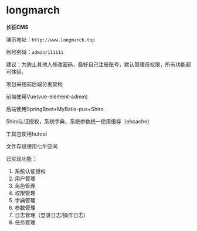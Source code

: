 # longmarch

**长征CMS**

演示地址：`http://www.longmarch.top`

账号密码：`admin/111111`

建议：为防止其他人修改密码，最好自己注册账号，默认管理员权限，所有功能都可体验。

项目采用前后端分离架构

前端使用Vue(vue-element-admin)

后端使用SpringBoot+MyBatis-pus+Shiro

Shiro认证授权，系统字典，系统参数统一使用缓存（ehcache）

工具包使用hutool

文件存储使用七牛空间

已实现功能：
1. 系统认证授权
2. 用户管理
3. 角色管理
4. 权限管理
5. 字典管理
6. 参数管理
7. 日志管理（登录日志/操作日志）
8. 任务管理
